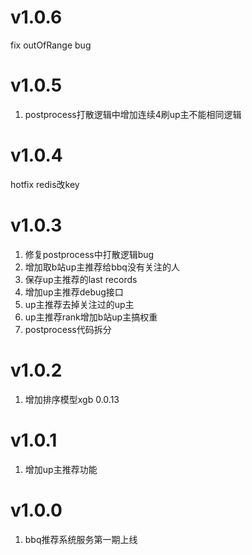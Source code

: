 # v1.0.6
fix outOfRange bug

# v1.0.5
1. postprocess打散逻辑中增加连续4刷up主不能相同逻辑

# v1.0.4
hotfix redis改key

# v1.0.3
1. 修复postprocess中打散逻辑bug
2. 增加取b站up主推荐给bbq没有关注的人
3. 保存up主推荐的last records
4. 增加up主推荐debug接口
5. up主推荐去掉关注过的up主
6. up主推荐rank增加b站up主搞权重
7. postprocess代码拆分

# v1.0.2
1. 增加排序模型xgb 0.0.13

# v1.0.1
1. 增加up主推荐功能

# v1.0.0
1. bbq推荐系统服务第一期上线

